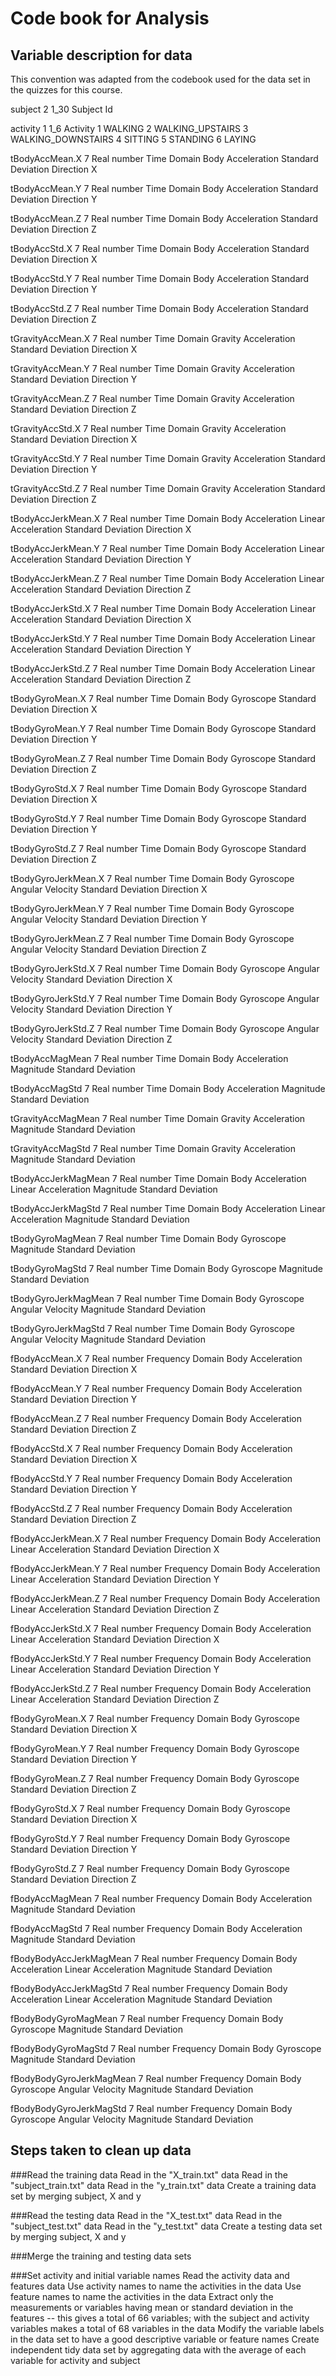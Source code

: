 Code book for Analysis
========================================================

Variable description for data
--------------------------------------------------------

This convention was adapted from the codebook used for the data set in the quizzes for this course.

subject	2
		1_30  Subject Id

activity	1
		1_6  Activity
			1 WALKING
			2 WALKING_UPSTAIRS
			3 WALKING_DOWNSTAIRS
			4 SITTING
			5 STANDING
			6 LAYING

tBodyAccMean.X	7
		Real number  Time Domain Body Acceleration   Standard Deviation Direction X

tBodyAccMean.Y	7
		Real number  Time Domain Body Acceleration   Standard Deviation Direction Y

tBodyAccMean.Z	7
		Real number  Time Domain Body Acceleration   Standard Deviation Direction Z

tBodyAccStd.X	7
		Real number  Time Domain Body Acceleration   Standard Deviation Direction X

tBodyAccStd.Y	7
		Real number  Time Domain Body Acceleration   Standard Deviation Direction Y

tBodyAccStd.Z	7
		Real number  Time Domain Body Acceleration   Standard Deviation Direction Z

tGravityAccMean.X	7
		Real number  Time Domain Gravity Acceleration   Standard Deviation Direction X

tGravityAccMean.Y	7
		Real number  Time Domain Gravity Acceleration   Standard Deviation Direction Y

tGravityAccMean.Z	7
		Real number  Time Domain Gravity Acceleration   Standard Deviation Direction Z

tGravityAccStd.X	7
		Real number  Time Domain Gravity Acceleration   Standard Deviation Direction X

tGravityAccStd.Y	7
		Real number  Time Domain Gravity Acceleration   Standard Deviation Direction Y

tGravityAccStd.Z	7
		Real number  Time Domain Gravity Acceleration   Standard Deviation Direction Z

tBodyAccJerkMean.X	7
		Real number  Time Domain Body Acceleration Linear Acceleration  Standard Deviation Direction X

tBodyAccJerkMean.Y	7
		Real number  Time Domain Body Acceleration Linear Acceleration  Standard Deviation Direction Y

tBodyAccJerkMean.Z	7
		Real number  Time Domain Body Acceleration Linear Acceleration  Standard Deviation Direction Z

tBodyAccJerkStd.X	7
		Real number  Time Domain Body Acceleration Linear Acceleration  Standard Deviation Direction X

tBodyAccJerkStd.Y	7
		Real number  Time Domain Body Acceleration Linear Acceleration  Standard Deviation Direction Y

tBodyAccJerkStd.Z	7
		Real number  Time Domain Body Acceleration Linear Acceleration  Standard Deviation Direction Z

tBodyGyroMean.X	7
		Real number  Time Domain Body Gyroscope   Standard Deviation Direction X

tBodyGyroMean.Y	7
		Real number  Time Domain Body Gyroscope   Standard Deviation Direction Y

tBodyGyroMean.Z	7
		Real number  Time Domain Body Gyroscope   Standard Deviation Direction Z

tBodyGyroStd.X	7
		Real number  Time Domain Body Gyroscope   Standard Deviation Direction X

tBodyGyroStd.Y	7
		Real number  Time Domain Body Gyroscope   Standard Deviation Direction Y

tBodyGyroStd.Z	7
		Real number  Time Domain Body Gyroscope   Standard Deviation Direction Z

tBodyGyroJerkMean.X	7
		Real number  Time Domain Body Gyroscope Angular Velocity  Standard Deviation Direction X

tBodyGyroJerkMean.Y	7
		Real number  Time Domain Body Gyroscope Angular Velocity  Standard Deviation Direction Y

tBodyGyroJerkMean.Z	7
		Real number  Time Domain Body Gyroscope Angular Velocity  Standard Deviation Direction Z

tBodyGyroJerkStd.X	7
		Real number  Time Domain Body Gyroscope Angular Velocity  Standard Deviation Direction X

tBodyGyroJerkStd.Y	7
		Real number  Time Domain Body Gyroscope Angular Velocity  Standard Deviation Direction Y

tBodyGyroJerkStd.Z	7
		Real number  Time Domain Body Gyroscope Angular Velocity  Standard Deviation Direction Z

tBodyAccMagMean	7
		Real number  Time Domain Body Acceleration  Magnitude Standard Deviation 

tBodyAccMagStd	7
		Real number  Time Domain Body Acceleration  Magnitude Standard Deviation 

tGravityAccMagMean	7
		Real number  Time Domain Gravity Acceleration  Magnitude Standard Deviation 

tGravityAccMagStd	7
		Real number  Time Domain Gravity Acceleration  Magnitude Standard Deviation 

tBodyAccJerkMagMean	7
		Real number  Time Domain Body Acceleration Linear Acceleration Magnitude Standard Deviation 

tBodyAccJerkMagStd	7
		Real number  Time Domain Body Acceleration Linear Acceleration Magnitude Standard Deviation 

tBodyGyroMagMean	7
		Real number  Time Domain Body Gyroscope  Magnitude Standard Deviation 

tBodyGyroMagStd	7
		Real number  Time Domain Body Gyroscope  Magnitude Standard Deviation 

tBodyGyroJerkMagMean	7
		Real number  Time Domain Body Gyroscope Angular Velocity Magnitude Standard Deviation 

tBodyGyroJerkMagStd	7
		Real number  Time Domain Body Gyroscope Angular Velocity Magnitude Standard Deviation 

fBodyAccMean.X	7
		Real number  Frequency Domain Body Acceleration   Standard Deviation Direction X

fBodyAccMean.Y	7
		Real number  Frequency Domain Body Acceleration   Standard Deviation Direction Y

fBodyAccMean.Z	7
		Real number  Frequency Domain Body Acceleration   Standard Deviation Direction Z

fBodyAccStd.X	7
		Real number  Frequency Domain Body Acceleration   Standard Deviation Direction X

fBodyAccStd.Y	7
		Real number  Frequency Domain Body Acceleration   Standard Deviation Direction Y

fBodyAccStd.Z	7
		Real number  Frequency Domain Body Acceleration   Standard Deviation Direction Z

fBodyAccJerkMean.X	7
		Real number  Frequency Domain Body Acceleration Linear Acceleration  Standard Deviation Direction X

fBodyAccJerkMean.Y	7
		Real number  Frequency Domain Body Acceleration Linear Acceleration  Standard Deviation Direction Y

fBodyAccJerkMean.Z	7
		Real number  Frequency Domain Body Acceleration Linear Acceleration  Standard Deviation Direction Z

fBodyAccJerkStd.X	7
		Real number  Frequency Domain Body Acceleration Linear Acceleration  Standard Deviation Direction X

fBodyAccJerkStd.Y	7
		Real number  Frequency Domain Body Acceleration Linear Acceleration  Standard Deviation Direction Y

fBodyAccJerkStd.Z	7
		Real number  Frequency Domain Body Acceleration Linear Acceleration  Standard Deviation Direction Z

fBodyGyroMean.X	7
		Real number  Frequency Domain Body Gyroscope   Standard Deviation Direction X

fBodyGyroMean.Y	7
		Real number  Frequency Domain Body Gyroscope   Standard Deviation Direction Y

fBodyGyroMean.Z	7
		Real number  Frequency Domain Body Gyroscope   Standard Deviation Direction Z

fBodyGyroStd.X	7
		Real number  Frequency Domain Body Gyroscope   Standard Deviation Direction X

fBodyGyroStd.Y	7
		Real number  Frequency Domain Body Gyroscope   Standard Deviation Direction Y

fBodyGyroStd.Z	7
		Real number  Frequency Domain Body Gyroscope   Standard Deviation Direction Z

fBodyAccMagMean	7
		Real number  Frequency Domain Body Acceleration  Magnitude Standard Deviation 

fBodyAccMagStd	7
		Real number  Frequency Domain Body Acceleration  Magnitude Standard Deviation 

fBodyBodyAccJerkMagMean	7
		Real number  Frequency Domain Body Acceleration Linear Acceleration Magnitude Standard Deviation 

fBodyBodyAccJerkMagStd	7
		Real number  Frequency Domain Body Acceleration Linear Acceleration Magnitude Standard Deviation 

fBodyBodyGyroMagMean	7
		Real number  Frequency Domain Body Gyroscope  Magnitude Standard Deviation 

fBodyBodyGyroMagStd	7
		Real number  Frequency Domain Body Gyroscope  Magnitude Standard Deviation 

fBodyBodyGyroJerkMagMean	7
		Real number  Frequency Domain Body Gyroscope Angular Velocity Magnitude Standard Deviation 

fBodyBodyGyroJerkMagStd	7
		Real number  Frequency Domain Body Gyroscope Angular Velocity Magnitude Standard Deviation


Steps taken to clean up data
-----------------------------------------------------------

###Read the training data
 Read in the "X_train.txt" data
 Read in the "subject_train.txt" data
 Read in the "y_train.txt" data
 Create a training data set by merging subject, X and y

###Read the testing data
 Read in the "X_test.txt" data
 Read in the "subject_test.txt" data
 Read in the "y_test.txt" data
 Create a testing data set by merging subject, X and y

###Merge the training and testing data sets

###Set activity and initial variable names
 Read the activity data and features data
 Use activity names to name the activities in the data
 Use feature names to name the activities in the data
 Extract only the measurements or variables having mean or standard deviation in the features -- this gives a total of 66 variables; with the subject and activity variables makes a total of 68 variables in the data
 Modify the variable labels in the data set to have a good descriptive variable or feature names
 Create independent tidy data set by aggregating data with the average of each variable for activity and subject  




















